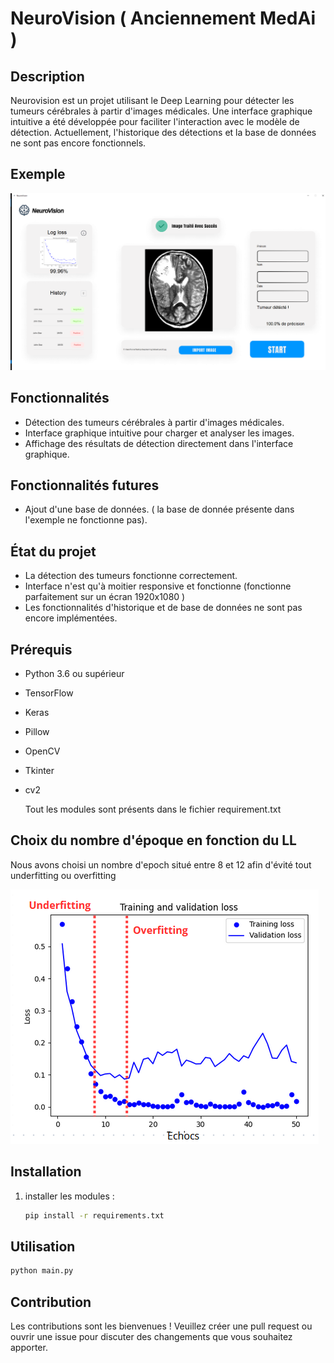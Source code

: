 # NeuroVision ( Anciennement MedAi )
## Description

Neurovision est un projet utilisant le Deep Learning pour détecter les tumeurs cérébrales à partir d'images médicales. Une interface graphique intuitive a été développée pour faciliter l'interaction avec le modèle de détection. Actuellement, l'historique des détections et la base de données ne sont pas encore fonctionnels.

## Exemple

![Brain Tumor Detection](readme/interface.png)

## Fonctionnalités

- Détection des tumeurs cérébrales à partir d'images médicales.
- Interface graphique intuitive pour charger et analyser les images.
- Affichage des résultats de détection directement dans l'interface graphique.

## Fonctionnalités futures

 - Ajout d'une base de données. ( la base de donnée présente dans l'exemple ne fonctionne pas).

## État du projet

- La détection des tumeurs fonctionne correctement.
- Interface n'est qu'à moitier responsive et fonctionne (fonctionne parfaitement sur un écran 1920x1080 ) 
- Les fonctionnalités d'historique et de base de données ne sont pas encore implémentées.

## Prérequis

- Python 3.6 ou supérieur
- TensorFlow
- Keras
- Pillow
- OpenCV
- Tkinter
- cv2

  Tout les modules sont présents dans le fichier requirement.txt

## Choix du nombre d'époque en fonction du LL

Nous avons choisi un nombre d'epoch situé entre 8 et 12 afin d'évité tout underfitting ou overfitting

![Brain Tumor Detection](readme/sweetpoint.png)

## Installation

1. installer les modules :
   ```bash
   pip install -r requirements.txt
   ```


## Utilisation 

```bash
python main.py
```

## Contribution 
Les contributions sont les bienvenues ! Veuillez créer une pull request ou ouvrir une issue pour discuter des changements que vous souhaitez apporter.
